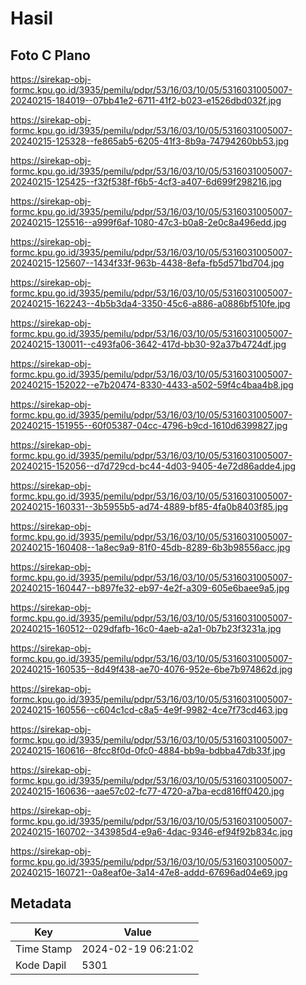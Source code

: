 # Hasil

## Foto C Plano

https://sirekap-obj-formc.kpu.go.id/3935/pemilu/pdpr/53/16/03/10/05/5316031005007-20240215-184019--07bb41e2-6711-41f2-b023-e1526dbd032f.jpg

https://sirekap-obj-formc.kpu.go.id/3935/pemilu/pdpr/53/16/03/10/05/5316031005007-20240215-125328--fe865ab5-6205-41f3-8b9a-74794260bb53.jpg

https://sirekap-obj-formc.kpu.go.id/3935/pemilu/pdpr/53/16/03/10/05/5316031005007-20240215-125425--f32f538f-f6b5-4cf3-a407-6d699f298216.jpg

https://sirekap-obj-formc.kpu.go.id/3935/pemilu/pdpr/53/16/03/10/05/5316031005007-20240215-125516--a999f6af-1080-47c3-b0a8-2e0c8a496edd.jpg

https://sirekap-obj-formc.kpu.go.id/3935/pemilu/pdpr/53/16/03/10/05/5316031005007-20240215-125607--1434f33f-963b-4438-8efa-fb5d571bd704.jpg

https://sirekap-obj-formc.kpu.go.id/3935/pemilu/pdpr/53/16/03/10/05/5316031005007-20240215-162243--4b5b3da4-3350-45c6-a886-a0886bf510fe.jpg

https://sirekap-obj-formc.kpu.go.id/3935/pemilu/pdpr/53/16/03/10/05/5316031005007-20240215-130011--c493fa06-3642-417d-bb30-92a37b4724df.jpg

https://sirekap-obj-formc.kpu.go.id/3935/pemilu/pdpr/53/16/03/10/05/5316031005007-20240215-152022--e7b20474-8330-4433-a502-59f4c4baa4b8.jpg

https://sirekap-obj-formc.kpu.go.id/3935/pemilu/pdpr/53/16/03/10/05/5316031005007-20240215-151955--60f05387-04cc-4796-b9cd-1610d6399827.jpg

https://sirekap-obj-formc.kpu.go.id/3935/pemilu/pdpr/53/16/03/10/05/5316031005007-20240215-152056--d7d729cd-bc44-4d03-9405-4e72d86adde4.jpg

https://sirekap-obj-formc.kpu.go.id/3935/pemilu/pdpr/53/16/03/10/05/5316031005007-20240215-160331--3b5955b5-ad74-4889-bf85-4fa0b8403f85.jpg

https://sirekap-obj-formc.kpu.go.id/3935/pemilu/pdpr/53/16/03/10/05/5316031005007-20240215-160408--1a8ec9a9-81f0-45db-8289-6b3b98556acc.jpg

https://sirekap-obj-formc.kpu.go.id/3935/pemilu/pdpr/53/16/03/10/05/5316031005007-20240215-160447--b897fe32-eb97-4e2f-a309-605e6baee9a5.jpg

https://sirekap-obj-formc.kpu.go.id/3935/pemilu/pdpr/53/16/03/10/05/5316031005007-20240215-160512--029dfafb-16c0-4aeb-a2a1-0b7b23f3231a.jpg

https://sirekap-obj-formc.kpu.go.id/3935/pemilu/pdpr/53/16/03/10/05/5316031005007-20240215-160535--8d49f438-ae70-4076-952e-6be7b974862d.jpg

https://sirekap-obj-formc.kpu.go.id/3935/pemilu/pdpr/53/16/03/10/05/5316031005007-20240215-160556--c604c1cd-c8a5-4e9f-9982-4ce7f73cd463.jpg

https://sirekap-obj-formc.kpu.go.id/3935/pemilu/pdpr/53/16/03/10/05/5316031005007-20240215-160616--8fcc8f0d-0fc0-4884-bb9a-bdbba47db33f.jpg

https://sirekap-obj-formc.kpu.go.id/3935/pemilu/pdpr/53/16/03/10/05/5316031005007-20240215-160636--aae57c02-fc77-4720-a7ba-ecd816ff0420.jpg

https://sirekap-obj-formc.kpu.go.id/3935/pemilu/pdpr/53/16/03/10/05/5316031005007-20240215-160702--343985d4-e9a6-4dac-9346-ef94f92b834c.jpg

https://sirekap-obj-formc.kpu.go.id/3935/pemilu/pdpr/53/16/03/10/05/5316031005007-20240215-160721--0a8eaf0e-3a14-47e8-addd-67696ad04e69.jpg


## Metadata

| Key        | Value               |
| ---------- | ------------------- |
| Time Stamp | 2024-02-19 06:21:02 |
| Kode Dapil | 5301                |



